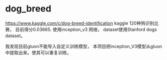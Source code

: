 # dog_breed
https://www.kaggle.com/c/dog-breed-identification
kaggle 120种狗识别比赛， 目前得分0.03665.
使用inception_v3 网络， dataset使用Stanford dogs dataset。

我发现目前gluon不能导入自定义训练模型， 本项目把inception_V3模型从gluon中提取出来。使其可以重复训练。

